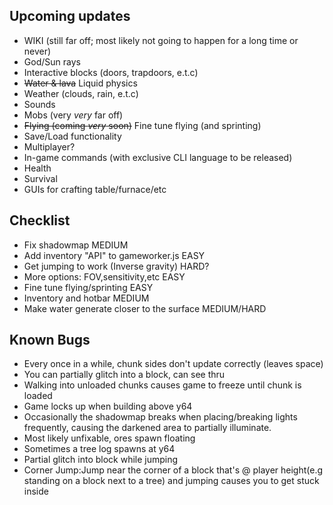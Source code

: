 ## Upcoming updates
- WIKI (still far off; most likely not going to happen for a long time or never)
- God/Sun rays
- Interactive blocks (doors, trapdoors, e.t.c)
- ~~Water & lava~~ Liquid physics
- Weather (clouds, rain, e.t.c)
- Sounds
- Mobs (very *very* far off)
- ~~Flying (coming *very* soon)~~ Fine tune flying (and sprinting)
- Save/Load functionality  
- Multiplayer?  
- In-game commands (with exclusive CLI language to be released)
- Health
- Survival
- GUIs for crafting table/furnace/etc

## Checklist  
 - Fix shadowmap MEDIUM   
 - Add inventory "API" to gameworker.js EASY  
 - Get jumping to work (Inverse gravity) HARD?  
 - More options: FOV,sensitivity,etc EASY
 - Fine tune flying/sprinting EASY
 - Inventory and hotbar MEDIUM
 - Make water generate closer to the surface MEDIUM/HARD


## Known Bugs  
 - Every once in a while, chunk sides don't update correctly (leaves space)  
 - You can partially glitch into a block, can see thru  
 - Walking into unloaded chunks causes game to freeze until chunk is loaded  
 - Game locks up when building above y64
 - Occasionally the shadowmap breaks when placing/breaking lights frequently, causing the darkened area to partially illuminate.  
 - Most likely unfixable, ores spawn floating  
 - Sometimes a tree log spawns at y64  
 - Partial glitch into block while jumping
 - Corner Jump:Jump near the corner of a block that's @ player height(e.g standing on a block next to a tree) and jumping causes you to get stuck inside
